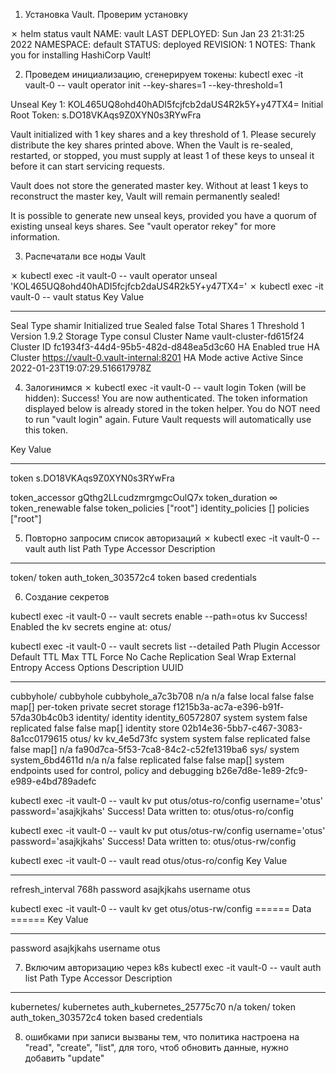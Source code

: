 
1. Установка Vault. Проверим установку

✗ helm status vault
NAME: vault
LAST DEPLOYED: Sun Jan 23 21:31:25 2022
NAMESPACE: default
STATUS: deployed
REVISION: 1
NOTES:
Thank you for installing HashiCorp Vault!

2. Проведем инициализацию, сгенерируем токены:
kubectl exec -it vault-0 -- vault operator init --key-shares=1 --key-threshold=1

Unseal Key 1: KOL465UQ8ohd40hADI5fcjfcb2daUS4R2k5Y+y47TX4=
Initial Root Token: s.DO18VKAqs9Z0XYN0s3RYwFra

Vault initialized with 1 key shares and a key threshold of 1. Please securely
distribute the key shares printed above. When the Vault is re-sealed,
restarted, or stopped, you must supply at least 1 of these keys to unseal it
before it can start servicing requests.

Vault does not store the generated master key. Without at least 1 keys to
reconstruct the master key, Vault will remain permanently sealed!

It is possible to generate new unseal keys, provided you have a quorum of
existing unseal keys shares. See "vault operator rekey" for more information.

3. Распечатали все ноды Vault

✗ kubectl exec -it vault-0 -- vault operator unseal 'KOL465UQ8ohd40hADI5fcjfcb2daUS4R2k5Y+y47TX4='
✗ kubectl exec -it vault-0 -- vault status
Key             Value
---             -----
Seal Type       shamir
Initialized     true
Sealed          false
Total Shares    1
Threshold       1
Version         1.9.2
Storage Type    consul
Cluster Name    vault-cluster-fd615f24
Cluster ID      fc1934f3-44d4-95b5-482d-d848ea5d3c60
HA Enabled      true
HA Cluster      https://vault-0.vault-internal:8201
HA Mode         active
Active Since    2022-01-23T19:07:29.516617978Z

4. Залогинимся
✗ kubectl exec -it vault-0 --  vault login
Token (will be hidden):
Success! You are now authenticated. The token information displayed below
is already stored in the token helper. You do NOT need to run "vault login"
again. Future Vault requests will automatically use this token.

Key                  Value
---                  -----
token                s.DO18VKAqs9Z0XYN0s3RYwFra

token_accessor       gQthg2LLcudzmrgmgcOulQ7x
token_duration       ∞
token_renewable      false
token_policies       ["root"]
identity_policies    []
policies             ["root"]

5. Повторно запросим список авторизаций
✗ kubectl exec -it vault-0 --  vault auth list
Path      Type     Accessor               Description
----      ----     --------               -----------
token/    token    auth_token_303572c4    token based credentials

6. Создание секретов

kubectl exec -it vault-0 -- vault secrets enable --path=otus kv
Success! Enabled the kv secrets engine at: otus/

kubectl exec -it vault-0 -- vault secrets list --detailed
Path          Plugin       Accessor              Default TTL    Max TTL    Force No Cache    Replication    Seal Wrap    External Entropy Access    Options    Description                                                UUID
----          ------       --------              -----------    -------    --------------    -----------    ---------    -----------------------    -------    -----------                                                ----
cubbyhole/    cubbyhole    cubbyhole_a7c3b708    n/a            n/a        false             local          false        false                      map[]      per-token private secret storage                           f1215b3a-ac7a-e396-b91f-57da30b4c0b3
identity/     identity     identity_60572807     system         system     false             replicated     false        false                      map[]      identity store                                             02b14e36-5bb7-c467-3083-8a1cc0179615
otus/         kv           kv_4e5d73fc           system         system     false             replicated     false        false                      map[]      n/a                                                        fa90d7ca-5f53-7ca8-84c2-c52fe1319ba6
sys/          system       system_6bd4611d       n/a            n/a        false             replicated     false        false                      map[]      system endpoints used for control, policy and debugging    b26e7d8e-1e89-2fc9-e989-e4bd789adefc


kubectl exec -it vault-0 -- vault kv put otus/otus-ro/config username='otus' password='asajkjkahs'
Success! Data written to: otus/otus-ro/config

kubectl exec -it vault-0 -- vault kv put otus/otus-rw/config username='otus' password='asajkjkahs'
Success! Data written to: otus/otus-rw/config

kubectl exec -it vault-0 -- vault read otus/otus-ro/config
Key                 Value
---                 -----
refresh_interval    768h
password            asajkjkahs
username            otus

kubectl exec -it vault-0 -- vault kv get otus/otus-rw/config
====== Data ======
Key         Value
---         -----
password    asajkjkahs
username    otus

7. Включим авторизацию через k8s
kubectl exec -it vault-0 --  vault auth list
Path           Type          Accessor                    Description
----           ----          --------                    -----------
kubernetes/    kubernetes    auth_kubernetes_25775c70    n/a
token/         token         auth_token_303572c4         token based credentials

8. ошибками при записи вызваны тем, что политика настроена на "read", "create", "list", для того, чтоб обновить данные, нужно добавить  "update"
